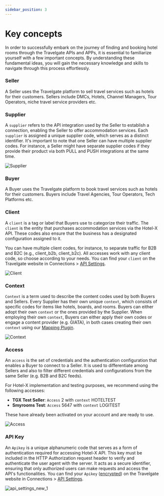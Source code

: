 ```yaml
---
sidebar_position: 3
---
```


# Key concepts

In order to successfully embark on the journey of finding and booking hotel rooms through the Travelgate APIs and APPs, it is essential to familiarize yourself with a few important concepts. By understanding these fundamental ideas, you will gain the necessary knowledge and skills to navigate through this process effortlessly.

### Seller
A Seller uses the Travelgate platform to sell travel services such as hotels for their customers. Sellers include DMCs, Hotels, Channel Managers, Tour Operators, niche travel service providers etc.

### Supplier
A `supplier` refers to the API integration used by the Seller to establish a connection, enabling the Seller to offer accommodation services. Each `supplier` is assigned a unique supplier code, which serves as a distinct identifier. It's important to note that one Seller can have multiple supplier codes. For instance, a Seller might have separate supplier codes if they provide their product via both PULL and PUSH integrations at the same time.

![Supplier](https://storage.travelgate.com/docs/Supplier.png)


### Buyer
A Buyer uses the Travelgate platform to book travel services such as hotels for their customers. Buyers include Travel Agencies, Tour Operators, Tech Platforms etc.

### Client
A `client` is a tag or label that Buyers use to categorize their traffic. The `client` is the entity that purchases accommodation services via the Hotel-X API. These codes also ensure that the business has a designated configuration assigned to it.

You can have multiple client codes, for instance, to separate traffic for B2B and B2C (e.g., client_b2b, client_b2c). All accesses work with any client code, so choose according to your needs. You can find your `client` on the Travelgate website in Connections > [API Settings](https://app.travelgatex.com/connections/settings).

![Client](https://storage.travelgate.com/docs/Client.png)


### Context
`Context` is a term used to describe the content codes used by both Buyers and Sellers. Every Supplier has their own unique `context`, which consists of specific codes for items like hotels, boards, and rooms. Buyers can either adopt their own `context` or the ones provided by the Supplier. When employing their own `context`, Buyers can either apply their own codes or engage a content provider (e.g. GIATA), in both cases creating their own `context` using our [Mapping Plugin](../apis/for-buyers/hotel-x-pull-buyers-api/plugins/mapping.mdx).

![Context](https://storage.travelgate.com/docs/Context.png)


### Access
An `access` is the set of credentials and the authentication configuration that enables a Buyer to connect to a Seller. It is used to differentiate among Sellers and also to filter different credentials and configurations from the same Seller (e.g. B2B and B2C feeds). 

For Hotel-X implementation and testing purposes, we recommend using the following 
accesses:

* **TGX Test Seller**: `Access` 2 with `context` HOTELTEST
* **Smyrooms Test**: `Access` 5647 with `context` LOGITEST

These have already been activated on your account and are ready to use.

![Access](https://storage.travelgate.com/docs/Access.png)


### API Key

An `Apikey` is a unique alphanumeric code that serves as a form of authentication required for accessing Hotel-X API. This key must be included in the HTTP Authorization request header to verify and authenticate the user agent with the server. It acts as a secure identifier, ensuring that only authorized users can make requests and access the API's functionalities. You can find your `Apikey` ([encrypted](/kb/connections/connections-settings)) on the Travelgate website in Connections > [API Settings](https://app.travelgatex.com/connections/settings).

![api_settings_new_1](https://storage.travelgate.com/kbase/api_settings_new_1.jpg)

